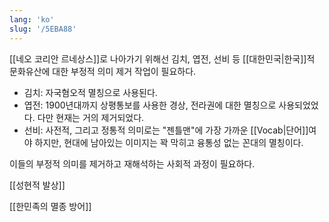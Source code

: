 ```yaml
---
lang: 'ko'
slug: '/5EBA88'
---
```


[[네오 코리안 르네상스]]로 나아가기 위해선 김치, 엽전, 선비 등 [[대한민국|한국]]적 문화유산에 대한 부정적 의미 제거 작업이 필요하다.

- 김치: 자국혐오적 멸칭으로 사용된다.
- 엽전: 1900년대까지 상평통보를 사용한 경상, 전라권에 대한 멸칭으로 사용되었었다. 다만 현재는 거의 제거되었다.
- 선비: 사전적, 그리고 정통적 의미로는 "젠틀맨"에 가장 가까운 [[Vocab|단어]]여야 하지만, 현대에 남아있는 이미지는 꽉 막히고 융통성 없는 꼰대의 멸칭이다.

이들의 부정적 의미를 제거하고 재해석하는 사회적 과정이 필요하다.

[[성현적 발상]]

[[한민족의 멸종 방어]]
